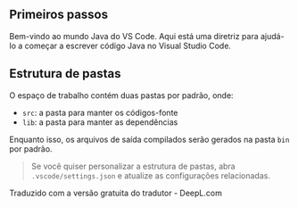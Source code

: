 ## Primeiros passos

Bem-vindo ao mundo Java do VS Code. Aqui está uma diretriz para ajudá-lo a começar a escrever código Java no Visual Studio Code.

## Estrutura de pastas

O espaço de trabalho contém duas pastas por padrão, onde:

- `src`: a pasta para manter os códigos-fonte
- `lib`: a pasta para manter as dependências

Enquanto isso, os arquivos de saída compilados serão gerados na pasta `bin` por padrão.

> Se você quiser personalizar a estrutura de pastas, abra `.vscode/settings.json` e atualize as configurações relacionadas.

Traduzido com a versão gratuita do tradutor - DeepL.com
